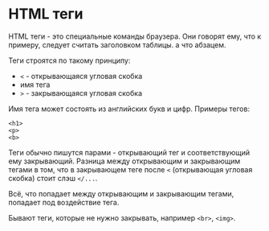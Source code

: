 # HTML теги

HTML теги - это специальные команды браузера. Они говорят ему, что к примеру, следует считать заголовком таблицы. а что абзацем.

Теги строятся по такому принципу:

- `<` - открывающаяся угловая скобка
- имя тега
- `>` - закрывающаяся угловая скобка

Имя тега может состоять из английских букв и цифр. Примеры тегов:

```
<h1>
<p>
<b>
```

Теги обычно пишутся парами - открывающий тег и соответствующий ему закрывающий. Разница между открывающим и закрывающим тегами в том, что в закрывающем теге после `<` (открывающая угловая скобка) стоит слэш `</...`.

Всё, что попадает между открывающим и закрывающим тегами, попадает под воздействие тега.

Бывают теги, которые не нужно закрывать, например `<br>`, `<img>`.
